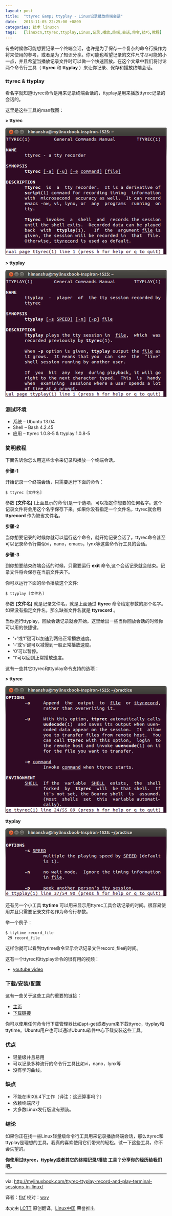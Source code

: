 ```yaml
---
layout: post
title:	"ttyrec &amp; ttyplay - Linux记录播放终端会话"
date:	2013-11-05 22:25:00 +0800 
categories:	技术 linuxcn 
tags:	[linuxcn,ttyrec,ttyplay,Linux,记录,播放,终端,会话,命令,技巧,教程]
---
```



有些时候你可能想要记录一个终端会话，也许是为了保存一个复杂的命令行操作为将来使用的参考，或者是为了知识分享。你可能也希望记录的文件尺寸尽可能的小一点，并且希望当播放记录文件时可以做一个快速回放。在这个文章中我们将讨论两个命令行工具（ **ttyrec** 和 **ttyplay** ）来让你记录、保存和播放终端会话。


### ttyrec & ttyplay


看名字就知道ttyrec命令是用来记录终端会话的，ttyplay是用来播放ttyrec记录的会话的。


这里是这些工具的man截图：


**> ttyrec**


![](/Asserts/Images/album/201311/05/220215b4xuaqbyze8gd8av.png)


**> ttyplay**


![](/Asserts/Images/album/201311/05/2202175v11evss14d49jpq.png)


### 测试环境


* 系统 – Ubuntu 13.04
* Shell – Bash 4.2.45
* 应用 – ttyrec 1.0.8-5 & ttyplay 1.0.8-5


### 简明教程


下面告诉你怎么用这些命令来记录和播放一个终端会话。


**步骤-1**


开始记录一个终端会话，只需要运行下面的命令：



```
$ ttyrec [文件名] 
```

参数 **[文件名]** (上面显示的命令)是一个选项，可以指定你想要的任何名字。这个记录文件将会用这个名字保存下来。如果你没有指定一个文件名，ttyrec就会用 **ttyrecord** 作为缺省文件名。


**步骤-2**


当你想要记录的时候你就可以运行这个命令，就开始记录会话了。ttyrec命令甚至可以记录命令行类似vi，nano，emacs，lynx等这些命令行工具的会话。


**步骤-3**


到你想要结束终端会话的时候，只需要运行 **exit** 命令,这个会话记录就会结束。记录文件将会保存在当前文件夹下。


你可以运行下面的命令播放这个文件:



```
$ ttyplay [文件名] 
```

参数 **[文件名]** 就是记录文件名，就是上面通过 **ttyrec** 命令给定参数的那个名字。如果没有指定文件名，那么缺省文件名就是 **ttyrecord** 。


当你运行ttyplay，回放会话记录就会开始。这里给出一些当你回放会话的时候你可以用的快捷键。


* ‘+’或‘f’键可以加速到两倍正常播放速度。
* ‘-’或‘s’键可以减慢到一般正常播放速度。
* ‘0’可以暂停。
* ‘1’可以回到正常播放速度。


这有一些其它ttyrec和ttyplay命令支持的选项：


**> ttyrec**


![](/Asserts/Images/album/201311/05/220219d18o8xhd8ciihvxh.png)


**ttyplay**


![](/Asserts/Images/album/201311/05/220220dnclmjvsxcddflud.png)


还有另一个小工具 **ttytime** 可以用来显示用ttyrec工具会话记录的时间。很容易使用并且只需要记录文件名作为命令行参数。


举一个例子：



```
$ ttytime record_file
 29 record_file 
```

这样你就可以看到ttytime命令显示会话记录文件record\_file的时间。


这有一个ttyrec和ttyplay命令的很有用的视频：


* [youtube video](http://www.youtube.com/embed/7znzFsc0P8M?version=3&rel=1&fs=1&showsearch=0&showinfo=1&iv_load_policy=1&wmode=transparent)


### 下载/安装/配置


这有一些关于这些工具的重要的链接：


* [主页](http://0xcc.net/ttyrec/)
* [下载链接](http://0xcc.net/ttyrec/)


你可以使用任何命令行下载管理器比如apt-get或者yum来下载ttyrec，ttyplay和ttytime。Ubuntu用户也可以通过Ubuntu软件中心下载安装这些工具。


### 优点


* 轻量级并且易用
* 可以记录多种流行的命令行工具比如vi，nano，lynx等
* 没有学习曲线。


### 缺点


* 不能在IRIX6.4下工作（译注：这还算事吗？）
* 依赖终端尺寸
* 大多数Linux发行版没有预装。


### 结论


如果你正在找一些Linux轻量级命令行工具用来记录播放终端会话，那么ttyrec和ttyplay是理想的工具。我真的喜欢使用它们带来的轻松。试一下这些工具，你不会失望的。


**你使用过ttyrec，ttyplay或者其它的终端记录/播放 工具？分享你的经历给我们吧。**




---


via: <http://mylinuxbook.com/ttyrec-ttyplay-record-and-play-terminal-sessions-in-linux/>


译者：[flsf](https://github.com/flsf) 校对：[wxy](https://github.com/wxy)


本文由 [LCTT](https://github.com/LCTT/TranslateProject) 原创翻译，[Linux中国](http://linux.cn/) 荣誉推出

